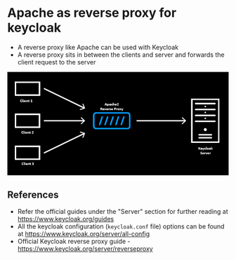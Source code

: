 
# Apache as reverse proxy for keycloak 

* A reverse proxy like Apache can be used with Keycloak
* A reverse proxy sits in between the clients and server and forwards the client request to the server

![reverse_proxy_architecture.png](https://github.com/nagasudhirpulla/taming_python/blob/master/blog/skills/assets/img/keycloak_apache_architecture.png?raw=true)




## References
* Refer the official guides under the "Server" section for further reading at https://www.keycloak.org/guides
* All the keycloak configuration (`keycloak.conf` file) options can be found at https://www.keycloak.org/server/all-config 
* Official Keycloak reverse proxy guide - https://www.keycloak.org/server/reverseproxy
<!--stackedit_data:
eyJoaXN0b3J5IjpbLTg0ODcyOTA2MywxNDQ5NjAxMTI0LC04MT
MwOTcwMzUsLTE3NzgwNTU1MTJdfQ==
-->